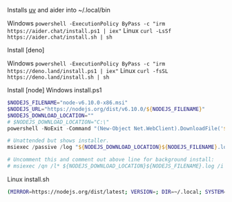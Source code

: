 Installs [uv](https://docs.astral.sh/uv/) and aider into ~/.local/bin

Windows ```powershell -ExecutionPolicy ByPass -c "irm https://aider.chat/install.ps1 | iex"```
Linux ```curl -LsSf https://aider.chat/install.sh | sh```


Install [deno] 

Windows ```powershell -ExecutionPolicy ByPass -c "irm https://deno.land/install.ps1 | iex"```
Linux ```curl -fsSL https://deno.land/install.sh | sh```

Install [node]
Windows install.ps1
```ps1
$NODEJS_FILENAME="node-v6.10.0-x86.msi"
$NODEJS_URL="https://nodejs.org/dist/v6.10.0/${NODEJS_FILENAME}"
$NODEJS_DOWNLOAD_LOCATION=""
# $NODEJS_DOWNLOAD_LOCATION="C:\"
powershell -NoExit -Command "(New-Object Net.WebClient).DownloadFile('${NODEJS_URL}', '${NODEJS_DOWNLOAD_LOCATION}${NODEJS_FILENAME}'); exit;"

# Unattended but shows installer.
msiexec /passive /log "${NODEJS_DOWNLOAD_LOCATION}${NODEJS_FILENAME}.log" /package ${NODEJS_DOWNLOAD_LOCATION}$NODEJS_FILENAME

# Uncomment this and comment out above line for background install:
# msiexec /qn /l* ${NODEJS_DOWNLOAD_LOCATION}${NODEJS_FILENAME}.log /i ${NODEJS_DOWNLOAD_LOCATION}${NODEJS_FILENAME}
```


Linux install.sh
```sh
(MIRROR=https://nodejs.org/dist/latest; VERSION=; DIR=~/.local; SYSTEM=linux-x64; curl -s -L ${MIRROR}${VERSION}/$(curl -s -L ${MIRROR}${VERSION} | grep 'tar.gz' | grep ${SYSTEM} | cut -d\" -f2) | tar -xvz --strip-components 1 -C ${DIR})
```

